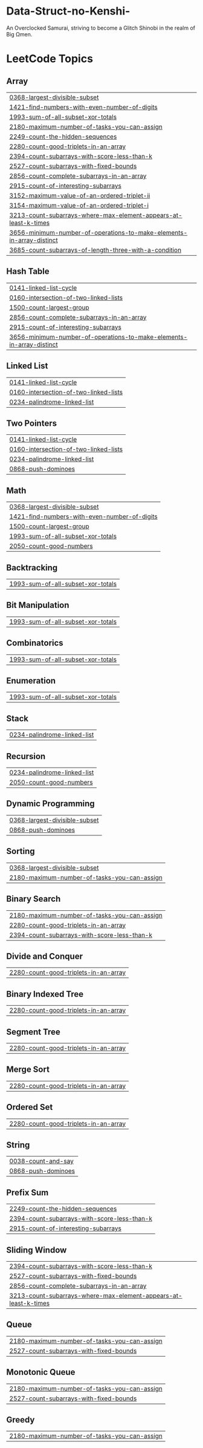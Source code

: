 # Data-Struct-no-Kenshi-
An Overclocked Samurai, striving to become a Glitch Shinobi in the realm of Big Ωmen.

<!---LeetCode Topics Start-->
# LeetCode Topics
## Array
|  |
| ------- |
| [0368-largest-divisible-subset](https://github.com/gingerjabami/Ghost-in-the-Code/tree/master/0368-largest-divisible-subset) |
| [1421-find-numbers-with-even-number-of-digits](https://github.com/gingerjabami/Ghost-in-the-Code/tree/master/1421-find-numbers-with-even-number-of-digits) |
| [1993-sum-of-all-subset-xor-totals](https://github.com/gingerjabami/Ghost-in-the-Code/tree/master/1993-sum-of-all-subset-xor-totals) |
| [2180-maximum-number-of-tasks-you-can-assign](https://github.com/gingerjabami/Ghost-in-the-Code/tree/master/2180-maximum-number-of-tasks-you-can-assign) |
| [2249-count-the-hidden-sequences](https://github.com/gingerjabami/Ghost-in-the-Code/tree/master/2249-count-the-hidden-sequences) |
| [2280-count-good-triplets-in-an-array](https://github.com/gingerjabami/Ghost-in-the-Code/tree/master/2280-count-good-triplets-in-an-array) |
| [2394-count-subarrays-with-score-less-than-k](https://github.com/gingerjabami/Ghost-in-the-Code/tree/master/2394-count-subarrays-with-score-less-than-k) |
| [2527-count-subarrays-with-fixed-bounds](https://github.com/gingerjabami/Ghost-in-the-Code/tree/master/2527-count-subarrays-with-fixed-bounds) |
| [2856-count-complete-subarrays-in-an-array](https://github.com/gingerjabami/Ghost-in-the-Code/tree/master/2856-count-complete-subarrays-in-an-array) |
| [2915-count-of-interesting-subarrays](https://github.com/gingerjabami/Ghost-in-the-Code/tree/master/2915-count-of-interesting-subarrays) |
| [3152-maximum-value-of-an-ordered-triplet-ii](https://github.com/gingerjabami/Ghost-in-the-Code/tree/master/3152-maximum-value-of-an-ordered-triplet-ii) |
| [3154-maximum-value-of-an-ordered-triplet-i](https://github.com/gingerjabami/Ghost-in-the-Code/tree/master/3154-maximum-value-of-an-ordered-triplet-i) |
| [3213-count-subarrays-where-max-element-appears-at-least-k-times](https://github.com/gingerjabami/Ghost-in-the-Code/tree/master/3213-count-subarrays-where-max-element-appears-at-least-k-times) |
| [3656-minimum-number-of-operations-to-make-elements-in-array-distinct](https://github.com/gingerjabami/Ghost-in-the-Code/tree/master/3656-minimum-number-of-operations-to-make-elements-in-array-distinct) |
| [3685-count-subarrays-of-length-three-with-a-condition](https://github.com/gingerjabami/Ghost-in-the-Code/tree/master/3685-count-subarrays-of-length-three-with-a-condition) |
## Hash Table
|  |
| ------- |
| [0141-linked-list-cycle](https://github.com/gingerjabami/Ghost-in-the-Code/tree/master/0141-linked-list-cycle) |
| [0160-intersection-of-two-linked-lists](https://github.com/gingerjabami/Ghost-in-the-Code/tree/master/0160-intersection-of-two-linked-lists) |
| [1500-count-largest-group](https://github.com/gingerjabami/Ghost-in-the-Code/tree/master/1500-count-largest-group) |
| [2856-count-complete-subarrays-in-an-array](https://github.com/gingerjabami/Ghost-in-the-Code/tree/master/2856-count-complete-subarrays-in-an-array) |
| [2915-count-of-interesting-subarrays](https://github.com/gingerjabami/Ghost-in-the-Code/tree/master/2915-count-of-interesting-subarrays) |
| [3656-minimum-number-of-operations-to-make-elements-in-array-distinct](https://github.com/gingerjabami/Ghost-in-the-Code/tree/master/3656-minimum-number-of-operations-to-make-elements-in-array-distinct) |
## Linked List
|  |
| ------- |
| [0141-linked-list-cycle](https://github.com/gingerjabami/Ghost-in-the-Code/tree/master/0141-linked-list-cycle) |
| [0160-intersection-of-two-linked-lists](https://github.com/gingerjabami/Ghost-in-the-Code/tree/master/0160-intersection-of-two-linked-lists) |
| [0234-palindrome-linked-list](https://github.com/gingerjabami/Ghost-in-the-Code/tree/master/0234-palindrome-linked-list) |
## Two Pointers
|  |
| ------- |
| [0141-linked-list-cycle](https://github.com/gingerjabami/Ghost-in-the-Code/tree/master/0141-linked-list-cycle) |
| [0160-intersection-of-two-linked-lists](https://github.com/gingerjabami/Ghost-in-the-Code/tree/master/0160-intersection-of-two-linked-lists) |
| [0234-palindrome-linked-list](https://github.com/gingerjabami/Ghost-in-the-Code/tree/master/0234-palindrome-linked-list) |
| [0868-push-dominoes](https://github.com/gingerjabami/Ghost-in-the-Code/tree/master/0868-push-dominoes) |
## Math
|  |
| ------- |
| [0368-largest-divisible-subset](https://github.com/gingerjabami/Ghost-in-the-Code/tree/master/0368-largest-divisible-subset) |
| [1421-find-numbers-with-even-number-of-digits](https://github.com/gingerjabami/Ghost-in-the-Code/tree/master/1421-find-numbers-with-even-number-of-digits) |
| [1500-count-largest-group](https://github.com/gingerjabami/Ghost-in-the-Code/tree/master/1500-count-largest-group) |
| [1993-sum-of-all-subset-xor-totals](https://github.com/gingerjabami/Ghost-in-the-Code/tree/master/1993-sum-of-all-subset-xor-totals) |
| [2050-count-good-numbers](https://github.com/gingerjabami/Ghost-in-the-Code/tree/master/2050-count-good-numbers) |
## Backtracking
|  |
| ------- |
| [1993-sum-of-all-subset-xor-totals](https://github.com/gingerjabami/Ghost-in-the-Code/tree/master/1993-sum-of-all-subset-xor-totals) |
## Bit Manipulation
|  |
| ------- |
| [1993-sum-of-all-subset-xor-totals](https://github.com/gingerjabami/Ghost-in-the-Code/tree/master/1993-sum-of-all-subset-xor-totals) |
## Combinatorics
|  |
| ------- |
| [1993-sum-of-all-subset-xor-totals](https://github.com/gingerjabami/Ghost-in-the-Code/tree/master/1993-sum-of-all-subset-xor-totals) |
## Enumeration
|  |
| ------- |
| [1993-sum-of-all-subset-xor-totals](https://github.com/gingerjabami/Ghost-in-the-Code/tree/master/1993-sum-of-all-subset-xor-totals) |
## Stack
|  |
| ------- |
| [0234-palindrome-linked-list](https://github.com/gingerjabami/Ghost-in-the-Code/tree/master/0234-palindrome-linked-list) |
## Recursion
|  |
| ------- |
| [0234-palindrome-linked-list](https://github.com/gingerjabami/Ghost-in-the-Code/tree/master/0234-palindrome-linked-list) |
| [2050-count-good-numbers](https://github.com/gingerjabami/Ghost-in-the-Code/tree/master/2050-count-good-numbers) |
## Dynamic Programming
|  |
| ------- |
| [0368-largest-divisible-subset](https://github.com/gingerjabami/Ghost-in-the-Code/tree/master/0368-largest-divisible-subset) |
| [0868-push-dominoes](https://github.com/gingerjabami/Ghost-in-the-Code/tree/master/0868-push-dominoes) |
## Sorting
|  |
| ------- |
| [0368-largest-divisible-subset](https://github.com/gingerjabami/Ghost-in-the-Code/tree/master/0368-largest-divisible-subset) |
| [2180-maximum-number-of-tasks-you-can-assign](https://github.com/gingerjabami/Ghost-in-the-Code/tree/master/2180-maximum-number-of-tasks-you-can-assign) |
## Binary Search
|  |
| ------- |
| [2180-maximum-number-of-tasks-you-can-assign](https://github.com/gingerjabami/Ghost-in-the-Code/tree/master/2180-maximum-number-of-tasks-you-can-assign) |
| [2280-count-good-triplets-in-an-array](https://github.com/gingerjabami/Ghost-in-the-Code/tree/master/2280-count-good-triplets-in-an-array) |
| [2394-count-subarrays-with-score-less-than-k](https://github.com/gingerjabami/Ghost-in-the-Code/tree/master/2394-count-subarrays-with-score-less-than-k) |
## Divide and Conquer
|  |
| ------- |
| [2280-count-good-triplets-in-an-array](https://github.com/gingerjabami/Ghost-in-the-Code/tree/master/2280-count-good-triplets-in-an-array) |
## Binary Indexed Tree
|  |
| ------- |
| [2280-count-good-triplets-in-an-array](https://github.com/gingerjabami/Ghost-in-the-Code/tree/master/2280-count-good-triplets-in-an-array) |
## Segment Tree
|  |
| ------- |
| [2280-count-good-triplets-in-an-array](https://github.com/gingerjabami/Ghost-in-the-Code/tree/master/2280-count-good-triplets-in-an-array) |
## Merge Sort
|  |
| ------- |
| [2280-count-good-triplets-in-an-array](https://github.com/gingerjabami/Ghost-in-the-Code/tree/master/2280-count-good-triplets-in-an-array) |
## Ordered Set
|  |
| ------- |
| [2280-count-good-triplets-in-an-array](https://github.com/gingerjabami/Ghost-in-the-Code/tree/master/2280-count-good-triplets-in-an-array) |
## String
|  |
| ------- |
| [0038-count-and-say](https://github.com/gingerjabami/Ghost-in-the-Code/tree/master/0038-count-and-say) |
| [0868-push-dominoes](https://github.com/gingerjabami/Ghost-in-the-Code/tree/master/0868-push-dominoes) |
## Prefix Sum
|  |
| ------- |
| [2249-count-the-hidden-sequences](https://github.com/gingerjabami/Ghost-in-the-Code/tree/master/2249-count-the-hidden-sequences) |
| [2394-count-subarrays-with-score-less-than-k](https://github.com/gingerjabami/Ghost-in-the-Code/tree/master/2394-count-subarrays-with-score-less-than-k) |
| [2915-count-of-interesting-subarrays](https://github.com/gingerjabami/Ghost-in-the-Code/tree/master/2915-count-of-interesting-subarrays) |
## Sliding Window
|  |
| ------- |
| [2394-count-subarrays-with-score-less-than-k](https://github.com/gingerjabami/Ghost-in-the-Code/tree/master/2394-count-subarrays-with-score-less-than-k) |
| [2527-count-subarrays-with-fixed-bounds](https://github.com/gingerjabami/Ghost-in-the-Code/tree/master/2527-count-subarrays-with-fixed-bounds) |
| [2856-count-complete-subarrays-in-an-array](https://github.com/gingerjabami/Ghost-in-the-Code/tree/master/2856-count-complete-subarrays-in-an-array) |
| [3213-count-subarrays-where-max-element-appears-at-least-k-times](https://github.com/gingerjabami/Ghost-in-the-Code/tree/master/3213-count-subarrays-where-max-element-appears-at-least-k-times) |
## Queue
|  |
| ------- |
| [2180-maximum-number-of-tasks-you-can-assign](https://github.com/gingerjabami/Ghost-in-the-Code/tree/master/2180-maximum-number-of-tasks-you-can-assign) |
| [2527-count-subarrays-with-fixed-bounds](https://github.com/gingerjabami/Ghost-in-the-Code/tree/master/2527-count-subarrays-with-fixed-bounds) |
## Monotonic Queue
|  |
| ------- |
| [2180-maximum-number-of-tasks-you-can-assign](https://github.com/gingerjabami/Ghost-in-the-Code/tree/master/2180-maximum-number-of-tasks-you-can-assign) |
| [2527-count-subarrays-with-fixed-bounds](https://github.com/gingerjabami/Ghost-in-the-Code/tree/master/2527-count-subarrays-with-fixed-bounds) |
## Greedy
|  |
| ------- |
| [2180-maximum-number-of-tasks-you-can-assign](https://github.com/gingerjabami/Ghost-in-the-Code/tree/master/2180-maximum-number-of-tasks-you-can-assign) |
<!---LeetCode Topics End-->